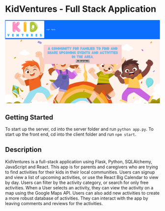 # KidVentures - Full Stack Application

![KidVentures](client/src/images/kidventures-homepage.png)

## Getting Started

To start up the server, cd into the server folder and run `python app.py`. To start up the front end, cd into the client folder and run `npm start`.

## Description

KidVentures is a full-stack application using Flask, Python, SQLAlchemy, JavaScript and React. This app is for parents and caregivers who are trying to find activities for their kids in their local communities. Users can signup and view a list of upcoming activities, or use the React Big Calendar to view by day. Users can filter by the activity category, or search for only free activities. When a User selects an activity, they can view the activity on a map using the Google Maps API. Users can also add new activities to create a more robust database of activities. They can interact with the app by leaving comments and reviews for the activities. 

